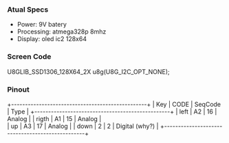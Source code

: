 ### Atual Specs ###################################

- Power: 9V batery 
- Processing: atmega328p 8mhz
- Display: oled ic2 128x64 

### Screen Code ###################################

U8GLIB_SSD1306_128X64_2X u8g(U8G_I2C_OPT_NONE);

### Pinout ########################################
+-------------------------------------------------+
|    Key    |  CODE  |  SeqCode  | Type           |
+-------------------------------------------------+
|    left   |  A2    | 16        | Analog         |
|    rigth  |  A1    | 15        | Analog         |          
|    up     |  A3    | 17        | Analog         |
|    down   |  2     | 2         | Digital (why?) |
+-------------------------------------------------+